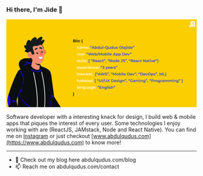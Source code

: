 ### Hi there, I'm Jide 👋

<img src="./githubInfo-19.jpg">

Software developer with a interesting knack for design, I build web & mobile apps that piques the interest of every user. Some technologies I enjoy working with are (ReactJS, JAMstack, Node and React Native). You can find me on [Instagram](https://instagram.com/theqoder) or just checkout  [www.abdulqudus.com](https://www.abdulqudus.com) to know more! 
___

- 💬 Check out my blog here abdulqudus.com/blog
- 📫 Reach me on abdulqudus.com/contact


